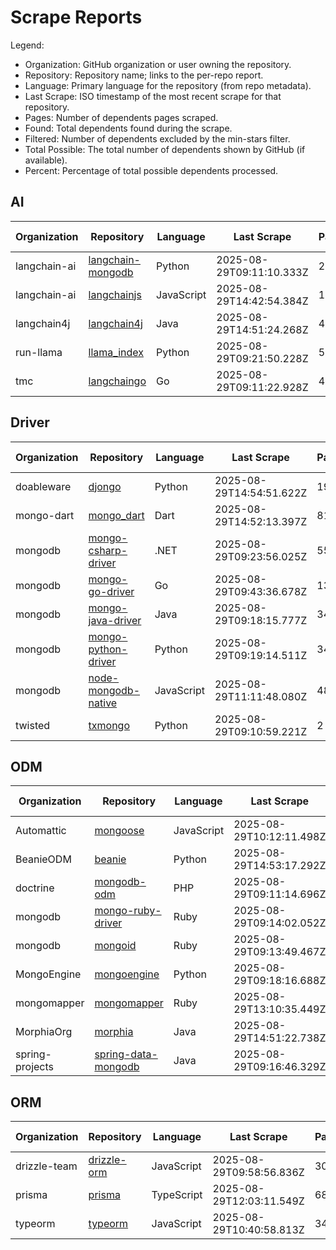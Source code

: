 # Scrape Reports

Legend:

- Organization: GitHub organization or user owning the repository.
- Repository: Repository name; links to the per-repo report.
- Language: Primary language for the repository (from repo metadata).
- Last Scrape: ISO timestamp of the most recent scrape for that repository.
- Pages: Number of dependents pages scraped.
- Found: Total dependents found during the scrape.
- Filtered: Number of dependents excluded by the min-stars filter.
- Total Possible: The total number of dependents shown by GitHub (if available).
- Percent: Percentage of total possible dependents processed.

## AI

| Organization | Repository | Language | Last Scrape | Pages | Found | Filtered | Total Possible | Percent |
|---|---|---|---|---|---|---|---:|---:|
| langchain-ai | [langchain-mongodb](reports/langchain-ai-langchain-mongodb-dependents.md) | Python | 2025-08-29T09:11:10.333Z | 23 | 670 | 657 | 974 | 68.8% |
| langchain-ai | [langchainjs](reports/langchain-ai-langchainjs-dependents.md) | JavaScript | 2025-08-29T14:42:54.384Z | 1123 | 33264 | 32867 | 47365 | 70.2% |
| langchain4j | [langchain4j](reports/langchain4j-langchain4j-dependents.md) | Java | 2025-08-29T14:51:24.268Z | 42 | 1256 | 1218 | 1564 | 80.3% |
| run-llama | [llama_index](reports/run-llama-llama_index-dependents.md) | Python | 2025-08-29T09:21:50.228Z | 550 | 16368 | 16083 | 22695 | 72.1% |
| tmc | [langchaingo](reports/tmc-langchaingo-dependents.md) | Go | 2025-08-29T09:11:22.928Z | 40 | 1129 | 1081 | 1494 | 75.6% |

## Driver

| Organization | Repository | Language | Last Scrape | Pages | Found | Filtered | Total Possible | Percent |
|---|---|---|---|---|---|---|---:|---:|
| doableware | [djongo](reports/doableware-djongo-dependents.md) | Python | 2025-08-29T14:54:51.622Z | 196 | 5825 | 5819 | 12495 | 46.6% |
| mongo-dart | [mongo_dart](reports/mongo-dart-mongo_dart-dependents.md) | Dart | 2025-08-29T14:52:13.397Z | 81 | 2405 | 2400 | 5632 | 42.7% |
| mongodb | [mongo-csharp-driver](reports/mongodb-mongo-csharp-driver-dependents.md) | .NET | 2025-08-29T09:23:56.025Z | 550 | 16444 | 16406 | 87646 | 18.8% |
| mongodb | [mongo-go-driver](reports/mongodb-mongo-go-driver-dependents.md) | Go | 2025-08-29T09:43:36.678Z | 1330 | 38777 | 38344 | 97445 | 39.8% |
| mongodb | [mongo-java-driver](reports/mongodb-mongo-java-driver-dependents.md) | Java | 2025-08-29T09:18:15.777Z | 342 | 10187 | 10045 | 17783 | 57.3% |
| mongodb | [mongo-python-driver](reports/mongodb-mongo-python-driver-dependents.md) | Python | 2025-08-29T09:19:14.511Z | 349 | 10423 | 10387 | 398796 | 2.6% |
| mongodb | [node-mongodb-native](reports/mongodb-node-mongodb-native-dependents.md) | JavaScript | 2025-08-29T11:11:48.080Z | 4803 | 143662 | 143601 | 5703039 | 2.5% |
| twisted | [txmongo](reports/twisted-txmongo-dependents.md) | Python | 2025-08-29T09:10:59.221Z | 2 | 40 | 38 | 108 | 37.0% |

## ODM

| Organization | Repository | Language | Last Scrape | Pages | Found | Filtered | Total Possible | Percent |
|---|---|---|---|---|---|---|---:|---:|
| Automattic | [mongoose](reports/Automattic-mongoose-dependents.md) | JavaScript | 2025-08-29T10:12:11.498Z | 1552 | 46355 | 46324 | 5656524 | 0.8% |
| BeanieODM | [beanie](reports/BeanieODM-beanie-dependents.md) | Python | 2025-08-29T14:53:17.292Z | 95 | 2824 | 2798 | 4291 | 65.8% |
| doctrine | [mongodb-odm](reports/doctrine-mongodb-odm-dependents.md) | PHP | 2025-08-29T09:11:14.696Z | 33 | 965 | 931 | 3078 | 31.4% |
| mongodb | [mongo-ruby-driver](reports/mongodb-mongo-ruby-driver-dependents.md) | Ruby | 2025-08-29T09:14:02.052Z | 172 | 5069 | 4920 | 22215 | 22.8% |
| mongodb | [mongoid](reports/mongodb-mongoid-dependents.md) | Ruby | 2025-08-29T09:13:49.467Z | 136 | 4026 | 3894 | 23645 | 17.0% |
| MongoEngine | [mongoengine](reports/MongoEngine-mongoengine-dependents.md) | Python | 2025-08-29T09:18:16.688Z | 374 | 11110 | 10987 | 27276 | 40.7% |
| mongomapper | [mongomapper](reports/mongomapper-mongomapper-dependents.md) | Ruby | 2025-08-29T13:10:35.449Z | 18 | 473 | 454 | 2787 | 17.0% |
| MorphiaOrg | [morphia](reports/MorphiaOrg-morphia-dependents.md) | Java | 2025-08-29T14:51:22.738Z | 7 | 184 | 177 | 321 | 57.3% |
| spring-projects | [spring-data-mongodb](reports/spring-projects-spring-data-mongodb-dependents.md) | Java | 2025-08-29T09:16:46.329Z | 257 | 7641 | 7533 | 29373 | 26.0% |

## ORM

| Organization | Repository | Language | Last Scrape | Pages | Found | Filtered | Total Possible | Percent |
|---|---|---|---|---|---|---|---:|---:|
| drizzle-team | [drizzle-orm](reports/drizzle-team-drizzle-orm-dependents.md) | JavaScript | 2025-08-29T09:58:56.836Z | 3069 | 91607 | 91051 | 139917 | 65.5% |
| prisma | [prisma](reports/prisma-prisma-dependents.md) | TypeScript | 2025-08-29T12:03:11.549Z | 6830 | 204131 | 203891 | 754175 | 27.1% |
| typeorm | [typeorm](reports/typeorm-typeorm-dependents.md) | JavaScript | 2025-08-29T10:40:58.813Z | 3445 | 102762 | 102652 | 427276 | 24.1% |

